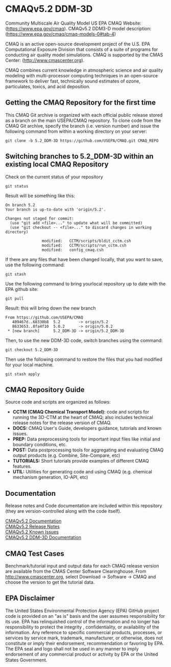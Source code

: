 CMAQv5.2 DDM-3D
========

Community Multiscale Air Quality Model US EPA CMAQ Website: (https://www.epa.gov/cmaq). 
CMAQv5.2 DDM3-D model description: (https://www.epa.gov/cmaq/cmaq-models-0#tab-4)

CMAQ is an active open-source development project of the U.S. EPA Computational Exposure Division
that consists of a suite of programs for conducting air quality model simulations.
CMAQ is supported by the CMAS Center: (http://www.cmascenter.org).

CMAQ combines current knowledge in atmospheric science and air quality modeling with multi-processor
computing techniques in an open-source framework to deliver fast, technically sound estimates of ozone,
particulates, toxics, and acid deposition.

## Getting the CMAQ Repository for the first time
This CMAQ Git archive is organized with each official public release stored as a branch on the main USEPA/CMAQ repository.
To clone code from the CMAQ Git archive, specify the branch (i.e. version number) and issue the following command from within
a working directory on your server:

```
git clone -b 5.2_DDM-3D https://github.com/USEPA/CMAQ.git CMAQ_REPO
```

## Switching branches to 5.2_DDM-3D within an existing local CMAQ Repository
Check on the current status of your repository

```
git status
```
 
Result will be something like this:

``` 
On branch 5.2
Your branch is up-to-date with 'origin/5.2'.
 
Changes not staged for commit:
  (use "git add <file>..." to update what will be committed)
  (use "git checkout -- <file>..." to discard changes in working directory)
 
                modified:   CCTM/scripts/bldit_cctm.csh
                modified:   CCTM/scripts/run_cctm.csh
                modified:   config_cmaq.csh
``` 
 
If there are any files that have been changed locally, that you want to save, use the following command:

```
git stash
```
 
Use the following command to bring yourlocal repository up to date with the EPA github site:

```
git pull
```
 
Result: this will bring down the new branch

``` 
From https://github.com/USEPA/CMAQ
   409467d..68330b8  5.2        -> origin/5.2
   8633653..8fa4f10  5.0.2      -> origin/5.0.2
 * [new branch]      5.2_DDM-3D -> origin/5.2_DDM-3D
``` 
 
Then, to use the new DDM-3D code, switch branches using the command:

```
git checkout 5.2_DDM-3D
```
 
Then use the following command to restore the files that you had modified for your local machine.

```
git stash apply
```

## CMAQ Repository Guide
Source code and scripts are organized as follows:
* **CCTM (CMAQ Chemical Transport Model):** code and scripts for running the 3D-CTM at the heart of CMAQ; also includes technical release notes for the release version of CMAQ.
* **DOCS:** CMAQ User's Guide, developers guidance, tutorials and known issues.
* **PREP:** Data preprocessing tools for important input files like initial and boundary conditions, etc.
* **POST:** Data postprocessing tools for aggregating and evaluating CMAQ output products (e.g. Combine, Site-Compare, etc)
* **TUTORIALS:** Short tutorials provide examples of different CMAQ features.
* **UTIL:** Utilities for generating code and using CMAQ (e.g. chemical mechanism generation, IO-API, etc)

## Documentation
Release notes and Code documentation are included within this repository (they are version-controlled along with the code itself).  

[CMAQv5.2 Documentation](DOCS/README.md)   
[CMAQv5.2 Release Notes](CCTM/docs/Release_Notes/README.md)   
[CMAQv5.2 Known Issues](DOCS/Known_Issues/README.md)  
[CMAQv5.2 DDM-3D Documentation](DOCS/Instrumented_Docs/CMAQ_DDM.md)

## CMAQ Test Cases
Benchmark/tutorial input and output data for each CMAQ release version are available from the CMAS Center Software Clearinghouse. From http://www.cmascenter.org, select Download -> Software -> CMAQ and choose the version to get the tutorial data.  

## EPA Disclaimer
The United States Environmental Protection Agency (EPA) GitHub project code is provided on an "as is" basis and the user assumes responsibility for its use. EPA has relinquished control of the information and no longer has responsibility to protect the integrity , confidentiality, or availability of the information. Any reference to specific commercial products, processes, or services by service mark, trademark, manufacturer, or otherwise, does not constitute or imply their endorsement, recommendation or favoring by EPA. The EPA seal and logo shall not be used in any manner to imply endorsement of any commercial product or activity by EPA or the United States Government.    [<img src="https://licensebuttons.net/p/mark/1.0/88x31.png" width="50" height="15">](https://creativecommons.org/publicdomain/zero/1.0/)

